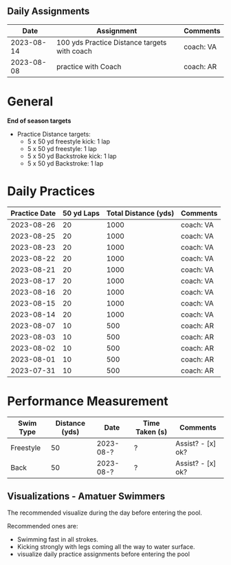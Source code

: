 ## Daily Assignments

| Date   | Assignment | Comments |
|--------------|---------------|---------------|
| 2023-08-14 | 100 yds Practice Distance targets  with coach | coach: VA |
| 2023-08-08 | practice with Coach | coach: AR |

# General

**End of season targets**
- Practice Distance targets:
    - 5 x 50 yd freestyle kick: 1 lap
    - 5 x 50 yd freestyle: 1 lap
    - 5 x 50 yd Backstroke kick: 1 lap
    - 5 x 50 yd Backstroke: 1 lap

# Daily Practices

| Practice Date   | 50 yd Laps | Total Distance (yds) |  Comments | 
|--------------|---------------|---------------|---------------|
| 2023-08-26 | 20 | 1000 | coach: VA |
| 2023-08-25 | 20 | 1000 | coach: VA |
| 2023-08-23 | 20 | 1000 | coach: VA |
| 2023-08-22 | 20 | 1000 | coach: VA |
| 2023-08-21 | 20 | 1000 | coach: VA |
| 2023-08-17 | 20 | 1000 | coach: VA |
| 2023-08-16 | 20 | 1000 | coach: VA |
| 2023-08-15 | 20 | 1000 | coach: VA |
| 2023-08-14 | 20 | 1000 | coach: VA |
| 2023-08-07 | 10 | 500 | coach: AR |
| 2023-08-03 | 10 | 500 | coach: AR |
| 2023-08-02 | 10 | 500 | coach: AR |
| 2023-08-01 | 10 | 500 | coach: AR |
| 2023-07-31 | 10 | 500 | coach: AR |

# Performance Measurement

| Swim Type    | Distance (yds) | Date   | Time Taken (s) | Comments | 
|--------------|---------------|---------------|----------------|-----------|
| Freestyle | 50 | 2023-08-? | ? | Assist? - [x] ok?
| Back | 50 | 2023-08-? | ? | Assist? - [x] ok?

## Visualizations - Amatuer Swimmers

The recommended visualize during the day before entering the pool.

Recommended ones are:
- Swimming fast in all strokes.
- Kicking strongly with legs coming all the way to water surface.
- visualize daily practice assignments before entering the pool 

